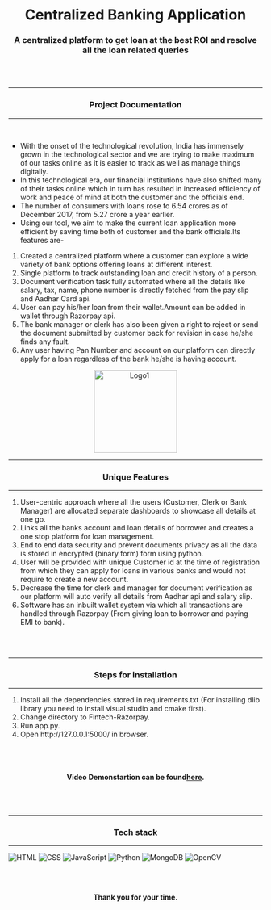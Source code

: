 <h1 align="center">Centralized Banking Application</h1>
<h3 align="center">A centralized platform to get loan at the best ROI and resolve all the loan related queries</h3>
<br><br>
<p align="center" style="margin-top:10px">
<hr>
<h3 align="center">
Project Documentation
</h3> 
<hr>
<br> 
<ul>
<li>With the onset of the technological revolution, India has immensely grown in the technological sector and we are trying to make maximum of our tasks online as it is easier to track as well as manage things digitally.</li>
<li>In this technological era, our financial institutions have also shifted many of their tasks online which in turn has resulted in increased efficiency of work and peace of mind at both the customer and the officials end.</li>
<li>The number of consumers with loans rose to 6.54 crores as of December 2017, from 5.27 crore a year earlier.</li>
<li>Using our tool, we aim to make the current loan application more efficient by saving time both of customer and the bank officials.Its features are-</li>
</ul>
<ol>
<li>Created a  centralized platform where a customer can explore a wide variety of bank options offering loans at different interest.</li>
<li>Single platform to track outstanding loan and credit history of a person.</li>
<li>Document verification task fully automated where all the details like salary, tax, name, phone number is directly fetched from the pay slip and Aadhar Card api.</li>
<li>User can pay his/her loan from their wallet.Amount can be added in wallet through Razorpay api.</li>
<li>The bank manager or clerk has also been given a right to reject or send the document submitted by customer back for revision in case he/she finds any fault.</li>
<li>Any user having Pan Number and account on our platform can directly apply for a loan regardless of the bank he/she is having account.</li>
</ol>
</p>

<div align="center">
<img width="164" alt="Logo1" src="https://user-images.githubusercontent.com/64307441/220332042-c28b1971-81ae-4991-b90a-9148aef55808.jpg">
</div>

<hr>
<h3 align="center">Unique Features</h3>
<hr>
<ol>
<li>User-centric approach where all the users (Customer, Clerk or Bank Manager) are allocated separate dashboards to showcase all details at one go.</li>
<li>Links all the banks account and loan details of borrower and creates a one stop platform for loan management.</li>
<li>End to end data security and prevent documents privacy as all the data is stored in encrypted (binary form) form using python.</li>
<li>User will be provided with unique Customer id at the time of registration from which they can apply for loans in various banks and would not require to create a new account.</li>
<li>Decrease the time for clerk and manager for document verification as our platform will auto verify all details from Aadhar api and salary slip.</li>
<li>Software has an inbuilt wallet system via which all transactions are handled through Razorpay
(From giving loan to borrower and paying EMI to bank).</li>
</ol>
<br>
<br>

<hr>
<h3 align="center">Steps for installation</h3>
<hr>
<ol>
<li>Install all the dependencies stored in requirements.txt (For installing dlib library you need to install visual studio and cmake first).</li>
<li>Change directory to Fintech-Razorpay.</li>
<li>Run app.py.</li>
<li>Open http://127.0.0.1:5000/ in browser.</li>
</ol>
<br>
<br>

<h4 align="center"><b>Video Demonstartion can be found<a href="https://youtu.be/rt8Sfes9Fxs
">here</a>.</b></h4>
<br>
<br>  

<hr>
<h3 align="center">Tech stack</h3>
<hr>

![HTML](https://img.shields.io/badge/HTML5-E34F26?style=for-the-badge&logo=html5&logoColor=white&style=plastic) ![CSS](https://img.shields.io/badge/CSS-239120?&style=for-the-badge&logo=css3&logoColor=white&style=plastic) ![JavaScript](https://img.shields.io/badge/JavaScript-F7DF1E?style=for-the-badge&logo=javascript&logoColor=white&style=plastic) ![Python](https://img.shields.io/badge/Python-00008B?style=for-the-badge&logo=python&logoColor=white&style=plastic) ![MongoDB](https://img.shields.io/badge/MongoDB-4EA94B?style=for-the-badge&logo=mongodb&logoColor=white&style=plastic) ![OpenCV](https://img.shields.io/badge/OpenCV-FF1493?style=for-the-badge&logo=opencv&logoColor=white&style=plastic)
<br><br>

<div align="center">
  <br>
  <p><b>Thank you for your time.</b><br>
  </p>
</div>
